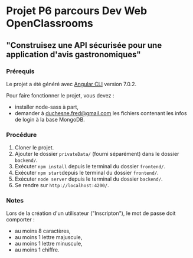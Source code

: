 # Projet P6 parcours Dev Web OpenClassrooms #

## "Construisez une API sécurisée pour une application d'avis gastronomiques" ##

### Prérequis ###

Le projet a été généré avec [Angular CLI](https://github.com/angular/angular-cli) version 7.0.2.

Pour faire fonctionner le projet, vous devez : 
 - installer node-sass à part,
 - demander à duchesne.fred@gmail.com les fichiers contenant les infos de login à la base MongoDB.

### Procédure ###

1. Cloner le projet.
2. Ajouter le dossier `privateData/` (fourni séparément) dans le dossier `backend/`.
3. Exécuter `npm install` depuis le terminal du dossier `frontend/`.
4. Exécuter `npm start`depuis le terminal du dossier `frontend/`.
5. Exécuter `node server` depuis le terminal du dossier `backend/`.
6. Se rendre sur `http://localhost:4200/`.

### Notes ###

Lors de la création d'un utilisateur ("Inscripton"), le mot de passe doit comporter :
- au moins 8 caractères,
- au moins 1 lettre majuscule,
- au moins 1 lettre minuscule,
- au moins 1 chiffre.